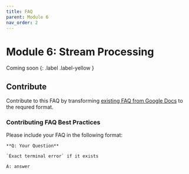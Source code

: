 ```yaml
---
title: FAQ
parent: Module 6
nav_order: 2
---
```


# Module 6: Stream Processing
Coming soon
{: .label .label-yellow }

## Contribute

Contribute to this FAQ by transforming [existing FAQ from Google Docs](https://docs.google.com/document/d/19bnYs80DwuUimHM65UV3sylsCn2j1vziPOwzBwQrebw/edit?tab=t.0) to the requred format.

### Contributing FAQ Best Practices

Please include your FAQ in the following format:

```
**Q: Your Question**

`Exact terminal error` if it exists

A: answer
```